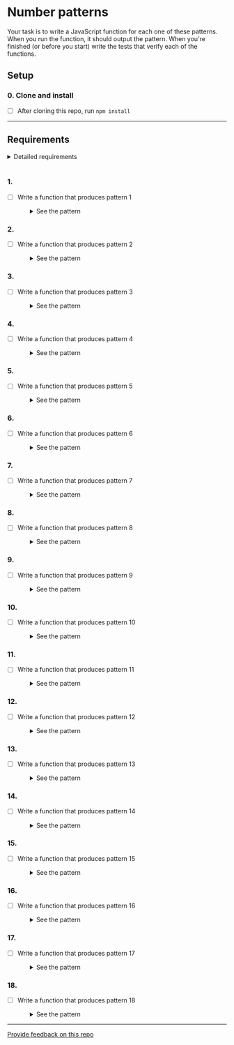 # Number patterns

Your task is to write a JavaScript function for each one of these patterns. When you run the function, it should output the pattern. When you're finished (or before you start) write the tests that verify each of the functions.

## Setup

### 0. Clone and install
- [ ] After cloning this repo, run `npm install`

----
## Requirements
<details>
  <summary>Detailed requirements</summary>

  - Each function will accept the max number and return a multi-line string.
  - Do **not** put calls to `console.log` inside your functions, just `console.log` the string returned. For example:

    ```
    function fn (max) {
      let output
      // Build up a multi-line string
      // Tip: use '\n' at the end of the line to create a line break
      return output
    }

    const pattern = fn(7)
    console.log(pattern)
    ```
  - The spacing between the numbers isn't that important, but of course you want the output to look nice. Keeping `max` under `10` can help avoiding double-digits which keeps spacing easy.
  - Avoid using the `for (let i = 0; i <details arr.length; i++)` form of a loop by using the array functions, `for in` and `for of` loop forms.
</details>
<br >

### 1.

- [ ] Write a function that produces pattern 1
  <details style="padding-left: 2em">
    <summary>See the pattern</summary>

    ```
    1
    1 0
    1 0 1
    1 0 1 0
    1 0 1 0 1
    1 0 1 0 1 0
    1 0 1 0 1 0 1
    ```
  </details>

### 2.

- [ ] Write a function that produces pattern 2
  <details style="padding-left: 2em">
    <summary>See the pattern</summary>

    ```
    1 1 1 1 1 1 1
    1 1 1 1 1 2 2
    1 1 1 1 3 3 3
    1 1 1 4 4 4 4
    1 1 5 5 5 5 5
    1 6 6 6 6 6 6
    7 7 7 7 7 7 7
    ```
  </details>

### 3.

- [ ] Write a function that produces pattern 3
  <details style="padding-left: 2em">
    <summary>See the pattern</summary>

    ```
    1 0 1 0 1 0 1
    0 1 0 1 0 1 0
    1 0 1 0 1 0 1
    0 1 0 1 0 1 0
    1 0 1 0 1 0 1
    0 1 0 1 0 1 0
    1 0 1 0 1 0 1
    ```
  </details>

### 4.

- [ ] Write a function that produces pattern 4
  <details style="padding-left: 2em">
    <summary>See the pattern</summary>

    ```
    1
    1 2
    1 2 3
    1 2 3 4
    1 2 3 4 5
    1 2 3 4 5 6
    1 2 3 4 5 6 7
    ```
  </details>

### 5.

- [ ] Write a function that produces pattern 5
  <details style="padding-left: 2em">
    <summary>See the pattern</summary>

    ```
    1
    2 2
    3 3 3
    4 4 4 4
    5 5 5 5 5
    6 6 6 6 6 6
    7 7 7 7 7 7 7
    ```
  </details>

### 6.

- [ ] Write a function that produces pattern 6
  <details style="padding-left: 2em">
    <summary>See the pattern</summary>

    ```
    1
    2 1
    3 2 1
    4 3 2 1
    5 4 3 2 1
    6 5 4 3 2 1
    7 6 5 4 3 2 1
    ```
  </details>

### 7.

- [ ] Write a function that produces pattern 7
  <details style="padding-left: 2em">
    <summary>See the pattern</summary>

    ```
    7 6 5 4 3 2 1
    7 6 5 4 3 2
    7 6 5 4 3
    7 6 5 4
    7 6 5
    7 6
    7
    ```

### 8.

- [ ] Write a function that produces pattern 8
  <details style="padding-left: 2em">
    <summary>See the pattern</summary>

    ```
    1 2 3 4 5 6 7
    1 2 3 4 5 6
    1 2 3 4 5
    1 2 3 4
    1 2 3
    1 2
    1
    ```
  </details>

### 9.

- [ ] Write a function that produces pattern 9
  <details style="padding-left: 2em">
    <summary>See the pattern</summary>

    ```
    7 6 5 4 3 2 1
    6 5 4 3 2 1
    5 4 3 2 1
    4 3 2 1
    3 2 1
    2 1
    1
    ```
  </details>

### 10.

- [ ] Write a function that produces pattern 10
  <details style="padding-left: 2em">
    <summary>See the pattern</summary>

    ```
    7
    7 6
    7 6 5
    7 6 5 4
    7 6 5 4 3
    7 6 5 4 3 2
    7 6 5 4 3 2 1
    ```
  </details>

### 11.
- [ ] Write a function that produces pattern 11
  <details style="padding-left: 2em">
    <summary>See the pattern</summary>

    ```
    1
    1 2 1
    1 2 3 2 1
    1 2 3 4 3 2 1
    1 2 3 4 5 4 3 2 1
    1 2 3 4 5 6 5 4 3 2 1
    1 2 3 4 5 6 7 6 5 4 3 2 1
    ```
  </details>

### 12.
- [ ] Write a function that produces pattern 12
  <details style="padding-left: 2em">
    <summary>See the pattern</summary>

    ```
    1
    1 2
    1 2 3
    1 2 3 4
    1 2 3 4 5
    1 2 3 4 5 6
    1 2 3 4 5 6 7
    1 2 3 4 5 6
    1 2 3 4 5
    1 2 3 4
    1 2 3
    1 2
    1
    ```
  </details>

### 13.
- [ ] Write a function that produces pattern 13
  <details style="padding-left: 2em">
    <summary>See the pattern</summary>

    ```
    1 2 3 4 5 6 7
    1 2 3 4 5 6
    1 2 3 4 5
    1 2 3 4
    1 2 3
    1 2
    1
    1 2
    1 2 3
    1 2 3 4
    1 2 3 4 5
    1 2 3 4 5 6
    1 2 3 4 5 6 7
    ```
  </details>

### 14.
- [ ] Write a function that produces pattern 14
  <details style="padding-left: 2em">
    <summary>See the pattern</summary>

    ```
    1 2 3 4 5 6 7
      2 3 4 5 6 7
        3 4 5 6 7
          4 5 6 7
            5 6 7
              6 7
                7
              6 7
            5 6 7
          4 5 6 7
        3 4 5 6 7
      2 3 4 5 6 7
    1 2 3 4 5 6 7
    ```
  </details>

### 15.
- [ ] Write a function that produces pattern 15
  <details style="padding-left: 2em">
    <summary>See the pattern</summary>

    ```
    1 2 3 4 5 6 7
      1 2 3 4 5 6
        1 2 3 4 5
          1 2 3 4
            1 2 3
              1 2
                1
              1 2
            1 2 3
          1 2 3 4
        1 2 3 4 5
      1 2 3 4 5 6
    1 2 3 4 5 6 7
    ```
  </details>

### 16.
- [ ] Write a function that produces pattern 16
  <details style="padding-left: 2em">
    <summary>See the pattern</summary>

    ```
    1
    2 6
    3 7 10
    4 8 11 13
    5 9 12 14 15
    ```
  </details>

### 17.
- [ ] Write a function that produces pattern 17
  <details style="padding-left: 2em">
    <summary>See the pattern</summary>

    ```
    0 0 0 0 0 0 0
    0 1 0 0 0 0 0
    0 0 2 0 0 0 0
    0 0 0 3 0 0 0
    0 0 0 0 4 0 0
    0 0 0 0 0 5 0
    0 0 0 0 0 0 6
    ```
  </details>

### 18.
- [ ] Write a function that produces pattern 18
  <details style="padding-left: 2em">
    <summary>See the pattern</summary>

    ```
    1
    2  3
    4  5  6
    7  8  9  10
    ```
  </details>

---
[Provide feedback on this repo](https://docs.google.com/forms/d/e/1FAIpQLSfw4FGdWkLwMLlUaNQ8FtP2CTJdGDUv6Xoxrh19zIrJSkvT4Q/viewform?usp=pp_url&entry.1958421517=kata-number-patterns)
